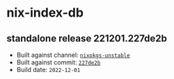 # nix-index-db
## standalone release 221201.227de2b
- Built against channel: [`nixpkgs-unstable`](https://github.com/nixos/nixpkgs/tree/nixpkgs-unstable)
- Built against commit: [`227de2b`](https://github.com/NixOS/nixpkgs/commit/227de2b3bbec142f912c09d5e8a1b4e778aa54fb)
- Build date: `2022-12-01`
